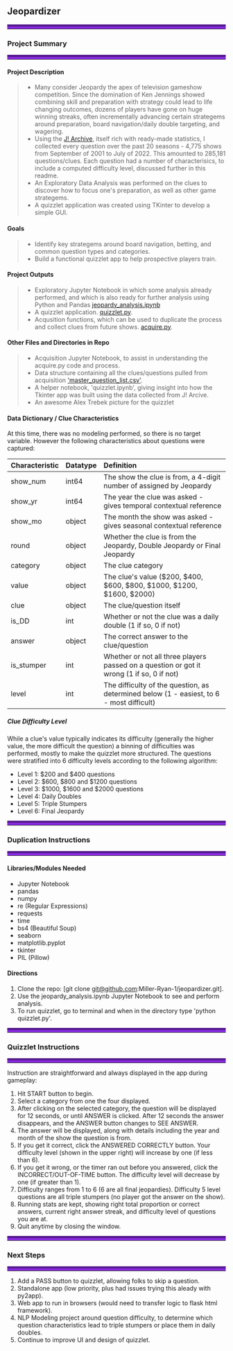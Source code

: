 ## Jeopardizer

<hr style="border-top: 10px groove blueviolet; margin-top: 1px; margin-bottom: 1px"></hr>

### Project Summary
<hr style="border-top: 10px groove blueviolet; margin-top: 1px; margin-bottom: 1px"></hr>

#### Project Description
> - Many consider Jeopardy the apex of television gameshow competition.  Since the domination of Ken Jennings showed combining skill and preparation with strategy could lead to life changing outcomes, dozens of players have gone on huge winning streaks, often incrementally advancing certain strategems around preparation, board navigation/daily double targeting, and wagering.
> - Using the [J! Archive](https://j-archive.com/), itself rich with ready-made statistics, I collected every question over the past 20 seasons - 4,775 shows from September of 2001 to July of 2022.  This amounted to 285,181 questions/clues.  Each question had a number of characterisics, to include a computed difficulty level, discussed further in this readme.
> - An Exploratory Data Analysis was performed on the clues to discover how to focus one's preparation, as well as other game strategems.
> - A quizzlet application was created using TKinter to develop a simple GUI.

#### Goals
> - Identify key strategems around board navigation, betting, and common question types and categories.
> - Build a functional quizzlet app to help prospective players train.

#### Project Outputs
> - Exploratory Jupyter Notebook in which some analysis already performed, and which is also ready for further analysis using Python and Pandas [jeopardy_analysis.ipynb](https://github.com/Miller-Ryan-1/jeopardizer)
> - A quizzlet application. [quizzlet.py](https://github.com/Miller-Ryan-1/jeopardizer).  
> - Acqusition functions, which can be used to duplicate the process and collect clues from future shows. [acquire.py](https://github.com/Miller-Ryan-1/jeopardizer).

#### Other Files and Directories in Repo
> - Acquisition Jupyter Notebook, to assist in understanding the acquire.py code and process.
> - Data structure containing all the clues/questions pulled from acquisition ['master_question_list.csv'](https://github.com/Miller-Ryan-1/jeopardizer).
> - A helper notebook, 'quizzlet.ipynb', giving insight into how the Tkinter app was built using the data collected from J! Arcive.
> - An awesome Alex Trebek picture for the quizzlet

#### Data Dictionary / Clue Characteristics

At this time, there was no modeling performed, so there is no target variable.  However the following characteristics about questions were captured:

|Characteristic|Datatype|Definition|
|:-------|:--------|:----------|
| show_num | int64 | The show the clue is from, a 4-digit number of assigned by Jeopardy |
| show_yr | int64 | The year the clue was asked - gives temporal contextual reference |
| show_mo | object | The month the show was asked - gives seasonal contextual reference |
| round | object | Whether the clue is from the Jeopardy, Double Jeopardy or Final Jeopardy |
| category | object | The clue category | 
| value | object | The clue's value ($200, $400, $600, $800, $1000, $1200, $1600, $2000) |
| clue | object | The clue/question itself |
| is_DD | int | Whether or not the clue was a daily double (1 if so, 0 if not) | 
| answer | object | The correct answer to the clue/question | 
| is_stumper | int | Whether or not all three players passed on a question or got it wrong (1 if so, 0 if not) |
| level | int | The difficulty of the question, as determined below (1 - easiest, to 6 - most difficult) |


##### Clue Difficulty Level

While a clue's value typically indicates its difficulty (generally the higher value, the more difficult the question) a binning of difficulties was performed, mostly to make the quizzlet more structured.  The questions were stratified into 6 difficulty levels according to the following algorithm:
- Level 1: $200 and $400 questions 
- Level 2: $600, $800 and $1200 questions
- Level 3: $1000, $1600 and $2000 questions
- Level 4: Daily Doubles
- Level 5: Triple Stumpers
- Level 6: Final Jeopardy


<hr style="border-top: 10px groove blueviolet; margin-top: 1px; margin-bottom: 1px"></hr>

### Duplication Instructions
<hr style="border-top: 10px groove blueviolet; margin-top: 1px; margin-bottom: 1px"></hr>

#### Libraries/Modules Needed
- Jupyter Notebook
- pandas
- numpy
- re (Regular Expressions)
- requests
- time
- bs4 (Beautiful Soup)
- seaborn
- matplotlib.pyplot
- tkinter
- PIL (Pillow)

#### Directions
1. Clone the repo: [git clone git@github.com:Miller-Ryan-1/jeopardizer.git].
2. Use the jeopardy_analysis.ipynb Jupyter Notebook to see and perform analysis.
3. To run quizzlet, go to terminal and when in the directory type 'python quizzlet.py'.


<hr style="border-top: 10px groove blueviolet; margin-top: 1px; margin-bottom: 1px"></hr>

### Quizzlet Instructions
<hr style="border-top: 10px groove blueviolet; margin-top: 1px; margin-bottom: 1px"></hr>

Instruction are straightforward and always displayed in the app during gameplay:
1. Hit START button to begin.
2. Select a category from one the four displayed.
3. After clicking on the selected category, the question will be displayed for 12 seconds, or until ANSWER is clicked.  After 12 seconds the answer disappears, and the ANSWER button changes to SEE ANSWER.
4. The answer will be displayed, along with details including the year and month of the show the question is from.
5. If you get it correct, click the ANSWERED CORRECTLY button.  Your difficulty level (shown in the upper right) will increase by one (if less than 6).
6. If you get it wrong, or the timer ran out before you answered, click the INCORRECT/OUT-OF-TIME button.  The difficulty level will decrease by one (if greater than 1).
7. Difficulty ranges from 1 to 6 (6 are all final jeopardies). Difficulty 5 level questions are all triple stumpers (no player got the answer on the show).
8. Running stats are kept, showing right total proportion or correct answers, current right answer streak, and difficulty level of questions you are at.
9. Quit anytime by closing the window.

<hr style="border-top: 10px groove blueviolet; margin-top: 1px; margin-bottom: 1px"></hr>

### Next Steps
<hr style="border-top: 10px groove blueviolet; margin-top: 1px; margin-bottom: 1px"></hr>

1. Add a PASS button to quizzlet, allowing folks to skip a question.
2. Standalone app (low priority, plus had issues trying this aleady with py2app).
3. Web app to run in browsers (would need to transfer logic to flask html framework).
4. NLP Modeling project around question difficulty, to determine which question characteristics lead to triple stumpers or place them in daily doubles.
5. Continue to improve UI and design of quizzlet.